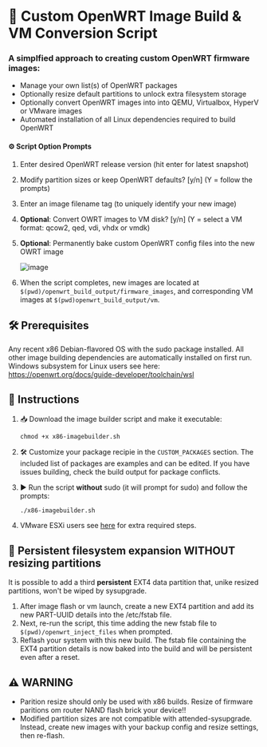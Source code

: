 # 🚀 Custom OpenWRT Image Build & VM Conversion Script

### A simplfied approach to creating custom OpenWRT firmware images:
- Manage your own list(s) of OpenWRT packages
- Optionally resize default partitions to unlock extra filesystem storage
- Optionally convert OpenWRT images into into QEMU, Virtualbox, HyperV or VMware images
- Automated installation of all Linux dependencies required to build OpenWRT

#### ⚙️ Script Option Prompts

1. Enter desired OpenWRT release version (hit enter for latest snapshot)
2. Modify partition sizes or keep OpenWRT defaults? [y/n] (Y = follow the prompts)
3. Enter an image filename tag (to uniquely identify your new image)
4. **Optional**: Convert OWRT images to VM disk? [y/n] (Y = select a VM format: qcow2, qed, vdi, vhdx or vmdk)
5. **Optional**: Permanently bake custom OpenWRT config files into the new OWRT image
   
   ![image](https://github.com/itiligent/Easy-OpenWRT-Builder/blob/main/Screenshot.png)

6. When the script completes, new images are located at `$(pwd)/openwrt_build_output/firmware_images`, and corresponding VM images at `$(pwd)openwrt_build_output/vm`.

## 🛠️ Prerequisites

Any recent x86 Debian-flavored OS with the sudo package installed. All other image building dependencies are automatically installed on first run.
Windows subsystem for Linux users see here: https://openwrt.org/docs/guide-developer/toolchain/wsl

## 📖 Instructions


1. 📥 Download the image builder script and make it executable:
   ```
   chmod +x x86-imagebuilder.sh
   ```

2. 🛠️ Customize your package recipie in the `CUSTOM_PACKAGES` section. The included list of packages are examples and can be edited. If you have issues building, check the build output for package conflicts.


3. ▶️ Run the script **without** sudo (it will prompt for sudo) and follow the prompts:
   ```
   ./x86-imagebuilder.sh
   ```
4. VMware ESXi users see [here](https://github.com/itiligent/Easy-OpenWRT-Builder/blob/main/OWRT-ON-ESXi.md) for extra required steps.

## 📂 Persistent filesystem expansion WITHOUT resizing partitions

It is possible to add a third **persistent** EXT4 data partition that, unike resized partitions, won't be wiped by sysupgrade.

1. After image flash or vm launch, create a new EXT4 partition and add its new PART-UUID details into the /etc/fstab file.
2. Next, re-run the script, this time adding the new fstab file to `$(pwd)/openwrt_inject_files` when prompted.
3. Reflash your system with this new build. The fstab file containing the EXT4 partition details is now baked into the build and will be persistent even after a reset.

## ⚠️ WARNING

- Parition resize should only be used with x86 builds. Resize of firmware paritions om router NAND flash brick your device!!
- Modified partition sizes are not compatible with attended-sysupgrade. Instead, create new images with your backup config and resize settings, then re-flash. 
